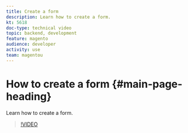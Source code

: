```yaml
---
title: Create a form
description: Learn how to create a form.
kt: 5618
doc-type: technical video
topic: backend, development
feature: magento
audience: developer
activity: use
team: magentou
---
```


# How to create a form {#main-page-heading}

Learn how to create a form.

>[!VIDEO](https://video.tv.adobe.com/v/35796?quality=12&learn=on)